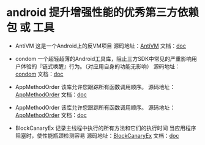 # android 提升增强性能的优秀第三方依赖包 或 工具

* AntiVM 这是一个Android上的反VM项目
源码地址：[AntiVM](https://github.com/bunnyblue/AntiVM) 文档：[doc](https://github.com/bunnyblue/AntiVM/blob/master/README.md)


* condom 一个超轻超薄的Android工具库，阻止三方SDK中常见的严重影响用户体验的『链式唤醒』行为。（对应用自身的功能无影响）
源码地址：[condom](https://github.com/oasisfeng/condom) 文档：[doc](https://github.com/oasisfeng/condom/blob/master/README.md)

* AppMethodOrder 该库允许您跟踪所有函数调用顺序。
源码地址：[AppMethodOrder](https://github.com/zjw-swun/AppMethodOrder) 文档：[doc](https://github.com/zjw-swun/AppMethodOrder/blob/master/README.md)

* AppMethodOrder 该库允许您跟踪所有函数调用顺序。
源码地址：[AppMethodOrder](https://github.com/zjw-swun/AppMethodOrder) 文档：[doc](https://github.com/zjw-swun/AppMethodOrder/blob/master/README.md)
 
* BlockCanaryEx 记录主线程中执行的所有方法和它们的执行时间 当应用程序阻塞时，使性能瓶颈检测容易
源码地址：[BlockCanaryEx](https://github.com/seiginonakama/BlockCanaryEx) 文档：[doc](https://github.com/seiginonakama/BlockCanaryEx/blob/master/README_ZH.md)

